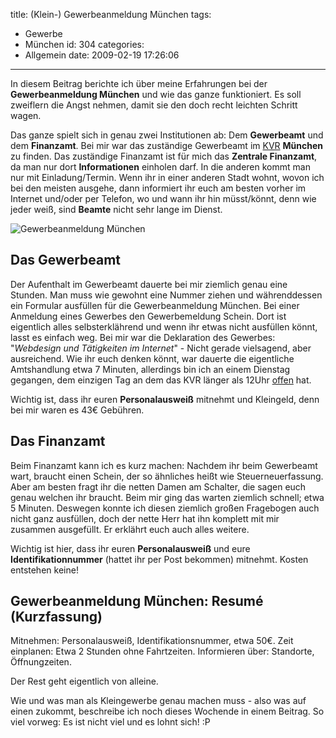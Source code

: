 title: (Klein-) Gewerbeanmeldung München
tags:
  - Gewerbe
  - München
id: 304
categories:
  - Allgemein
date: 2009-02-19 17:26:06
---

In diesem Beitrag berichte ich über meine Erfahrungen bei der **Gewerbeanmeldung München** und wie das ganze funktioniert. Es soll zweiflern die Angst nehmen, damit sie den doch recht leichten Schritt wagen. <!--more-->

Das ganze spielt sich in genau zwei Institutionen ab: Dem **Gewerbeamt** und dem **Finanzamt**. Bei mir war das zuständige Gewerbeamt im [KVR](http://www.muenchen.de/rathaus/Stadtverwaltung/Kreisverwaltungsreferat.html) **München** zu finden. Das zuständige Finanzamt ist für mich das **Zentrale Finanzamt**, da man nur dort **Informationen** einholen darf. In die anderen kommt man nur mit Einladung/Termin. Wenn ihr in einer anderen Stadt wohnt, wovon ich bei den meisten ausgehe, dann informiert ihr euch am besten vorher im Internet und/oder per Telefon, wo und wann ihr hin müsst/könnt, denn wie jeder weiß, sind **Beamte** nicht sehr lange im Dienst.

![Gewerbeanmeldung München](http://www.muenchen.de/rathaus/.imaging/stk/lhm/teaserStage/dms/Home/Stadtverwaltung/Kreisverwaltungsreferat/allgemein/Startseite/kvr-aufmacher/document/kvr-aufmacher.JPG)

## Das Gewerbeamt

Der Aufenthalt im Gewerbeamt dauerte bei mir ziemlich genau eine Stunden. Man muss wie gewohnt eine Nummer ziehen und währenddessen ein Formular ausfüllen für die Gewerbeanmeldung München. Bei einer Anmeldung eines Gewerbes den Gewerbemeldung Schein. Dort ist eigentlich alles selbsterklährend und wenn ihr etwas nicht ausfüllen könnt, lasst es einfach weg. Bei mir war die Deklaration des Gewerbes: "_Webdesign und Tätigkeiten im Internet_" - Nicht gerade vielsagend, aber ausreichend. Wie ihr euch denken könnt, war dauerte die eigentliche Amtshandlung etwa 7 Minuten, allerdings bin ich an einem Dienstag gegangen, dem einzigen Tag an dem das KVR länger als 12Uhr [offen](http://www.muenchen.de/rathaus/Stadtverwaltung/Kreisverwaltungsreferat/Wir-ueber-uns/Oeffnungszeiten.html) hat.

Wichtig ist, dass ihr euren **Personalausweiß** mitnehmt und Kleingeld, denn bei mir waren es 43€ Gebühren.

## Das Finanzamt

Beim Finanzamt kann ich es kurz machen: Nachdem ihr beim Gewerbeamt wart, braucht einen Schein, der so ähnliches heißt wie Steuerneuerfassung. Aber am besten fragt ihr die netten Damen am Schalter, die sagen euch genau welchen ihr braucht. Beim mir ging das warten ziemlich schnell; etwa 5 Minuten. Deswegen konnte ich diesen ziemlich großen Fragebogen auch nicht ganz ausfüllen, doch der nette Herr hat ihn komplett mit mir zusammen ausgefüllt. Er erklährt euch auch alles weitere.

Wichtig ist hier, dass ihr euren **Personalausweiß** und eure **Identifikationnummer** (hattet ihr per Post bekommen) mitnehmt. Kosten entstehen keine!

## Gewerbeanmeldung München: Resumé (Kurzfassung)

Mitnehmen: Personalausweiß, Identifikationsnummer, etwa 50€.
Zeit einplanen: Etwa 2 Stunden ohne Fahrtzeiten.
Informieren über: Standorte, Öffnungzeiten.

Der Rest geht eigentlich von alleine.

Wie und was man als Kleingewerbe genau machen muss - also was auf einen zukommt, beschreibe ich noch dieses Wochende in einem Beitrag. So viel vorweg: Es ist nicht viel und es lohnt sich! :P